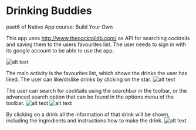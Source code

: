 # Drinking Buddies
pset6 of Native App course: Build Your Own

This app uses http://www.thecocktaildb.com/ as API for searching cocktails and saving them to the users favourites list. The user needs to sign in with its google account to be able to use the app.

![alt text](signIn.png)

The main activity is the favourites list, which shows the drinks the user has liked. The user can like/dislike drinks by clicking on the star.
![alt text](favourites.png)

The user can search for cocktails using the searchbar in the toolbar, or the advanced search option that can be found in the options menu of the toolbar. 
![alt text](toolbarSearch.png)
![alt text](advancedSearch.png)

By clicking on a drink all the information of that drink will be shown, including the ingredients and instructions how to make the drink.
![alt text](drink.png)
